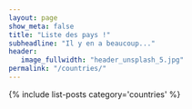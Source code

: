 ```yaml
---		
layout: page		
show_meta: false		
title: "Liste des pays !"		
subheadline: "Il y en a beaucoup..."		
header:		
   image_fullwidth: "header_unsplash_5.jpg"		
permalink: "/countries/"		
---		
```

 		
{% include list-posts category='countries' %}
